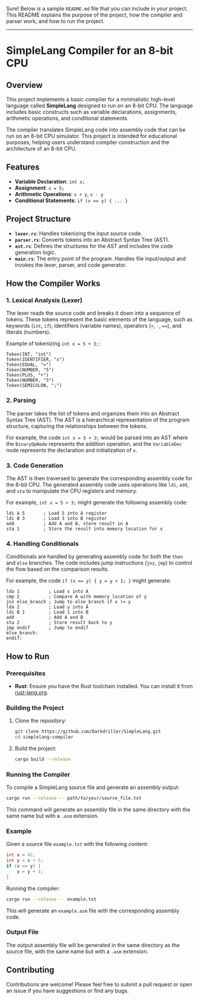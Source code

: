 Sure! Below is a sample `README.md` file that you can include in your project. This README explains the purpose of the project, how the compiler and parser work, and how to run the project.

---

# SimpleLang Compiler for an 8-bit CPU

## Overview

This project implements a basic compiler for a minimalistic high-level language called **SimpleLang** designed to run on an 8-bit CPU. The language includes basic constructs such as variable declarations, assignments, arithmetic operations, and conditional statements.

The compiler translates SimpleLang code into assembly code that can be run on an 8-bit CPU simulator. This project is intended for educational purposes, helping users understand compiler construction and the architecture of an 8-bit CPU.

## Features

- **Variable Declaration**: `int x;`
- **Assignment**: `x = 5;`
- **Arithmetic Operations**: `x + y`, `x - y`
- **Conditional Statements**: `if (x == y) { ... }`

## Project Structure

- **`lexer.rs`**: Handles tokenizing the input source code.
- **`parser.rs`**: Converts tokens into an Abstract Syntax Tree (AST).
- **`ast.rs`**: Defines the structures for the AST and includes the code generation logic.
- **`main.rs`**: The entry point of the program. Handles file input/output and invokes the lexer, parser, and code generator.

## How the Compiler Works

### 1. Lexical Analysis (Lexer)

The lexer reads the source code and breaks it down into a sequence of tokens. These tokens represent the basic elements of the language, such as keywords (`int`, `if`), identifiers (variable names), operators (`+`, `-`, `==`), and literals (numbers).

Example of tokenizing `int x = 5 + 3;`:

```
Token(INT, "int")
Token(IDENTIFIER, "x")
Token(EQUAL, "=")
Token(NUMBER, "5")
Token(PLUS, "+")
Token(NUMBER, "3")
Token(SEMICOLON, ";")
```

### 2. Parsing

The parser takes the list of tokens and organizes them into an Abstract Syntax Tree (AST). The AST is a hierarchical representation of the program structure, capturing the relationships between the tokens.

For example, the code `int x = 5 + 3;` would be parsed into an AST where the `BinaryOpNode` represents the addition operation, and the `VariableDec` node represents the declaration and initialization of `x`.

### 3. Code Generation

The AST is then traversed to generate the corresponding assembly code for the 8-bit CPU. The generated assembly code uses operations like `ldi`, `add`, and `sta` to manipulate the CPU registers and memory.

For example, `int x = 5 + 3;` might generate the following assembly code:

```assembly
ldi A 5       ; Load 5 into A register
ldi B 3       ; Load 3 into B register
add           ; Add A and B, store result in A
sta 1         ; Store the result into memory location for x
```

### 4. Handling Conditionals

Conditionals are handled by generating assembly code for both the `then` and `else` branches. The code includes jump instructions (`jnz`, `jmp`) to control the flow based on the comparison results.

For example, the code `if (x == y) { y = y + 1; }` might generate:

```assembly
lda 1           ; Load x into A
cmp 2           ; Compare A with memory location of y
jnz else_branch ; Jump to else_branch if x != y
lda 2           ; Load y into A
ldi B 1         ; Load 1 into B
add             ; Add A and B
sta 2           ; Store result back to y
jmp endif       ; Jump to endif
else_branch:
endif:
```

## How to Run

### Prerequisites

- **Rust**: Ensure you have the Rust toolchain installed. You can install it from [rust-lang.org](https://www.rust-lang.org/).

### Building the Project

1. Clone the repository:

   ```bash
   git clone https://github.com/Darkdriller/SimpleLang.git
   cd simplelang-compiler
   ```

2. Build the project:

   ```bash
   cargo build --release
   ```

### Running the Compiler

To compile a SimpleLang source file and generate an assembly output:

```bash
cargo run --release -- path/to/your/source_file.txt
```

This command will generate an assembly file in the same directory with the same name but with a `.asm` extension.

### Example

Given a source file `example.txt` with the following content:

```c
int x = 42;
int y = x + 5;
if (x == y) {
    y = y + 1;
}
```

Running the compiler:

```bash
cargo run --release -- example.txt
```

This will generate an `example.asm` file with the corresponding assembly code.

### Output File

The output assembly file will be generated in the same directory as the source file, with the same name but with a `.asm` extension.

## Contributing

Contributions are welcome! Please feel free to submit a pull request or open an issue if you have suggestions or find any bugs.
